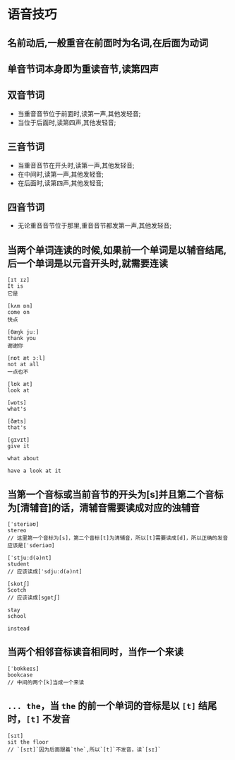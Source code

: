 # 语音技巧

## 名前动后,一般重音在前面时为名词,在后面为动词

## 单音节词本身即为重读音节,读第四声

## 双音节词

- 当重音音节位于前面时,读第一声,其他发轻音;
- 当位于后面时,读第四声,其他发轻音;

## 三音节词

- 当重音音节在开头时,读第一声,其他发轻音;
- 在中间时,读第一声,其他发轻音;
- 在后面时,读第四声,其他发轻音;

## 四音节词

- 无论重音音节位于那里,重音音节都发第一声,其他发轻音;

## 当两个单词连读的时候,如果前一个单词是以辅音结尾,后一个单词是以元音开头时,就需要连读

```
[ɪt ɪz]
It is
它是

[kʌm ɒn]
come on
快点

[θæŋk juː]
thank you
谢谢你

[nɒt æt ɔːl]
not at all
一点也不

[lʊk æt]
look at

[wɒts]
what's

[ðæts]
that's

[ɡɪvɪt]
give it

what about
```

```
have a look at it
```

## 当第一个音标或当前音节的开头为[s]并且第二个音标为[清辅音]的话，清辅音需要读成对应的浊辅音

```
[ˈsteriəʊ]
stereo
// 这里第一个音标为[s]，第二个音标[t]为清辅音，所以[t]需要读成[d]，所以正确的发音应该是[ˈsderiəʊ]

[ˈstjuːd(ə)nt]
student
// 应该读成[ˈsdjuːd(ə)nt]

[skɒtʃ]
Scotch
// 应该读成[sgɒtʃ]

stay
school

instead
```

## 当两个相邻音标读音相同时，当作一个来读

```
[ˈbʊkkeɪs]
bookcase
// 中间的两个[k]当成一个来读
```

## `... the`，当 `the` 的前一个单词的音标是以 `[t]` 结尾时，`[t]` 不发音

```
[sɪt]
sit the floor
// `[sɪt]`因为后面跟着`the`,所以`[t]`不发音，读`[sɪ]`
```
